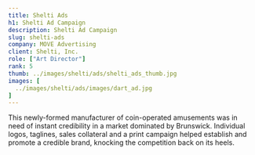 ```yaml
---
title: Shelti Ads
h1: Shelti Ad Campaign
description: Shelti Ad Campaign
slug: shelti-ads
company: MOVE Advertising
client: Shelti, Inc.
role: ["Art Director"]
rank: 5
thumb: ../images/shelti/ads/shelti_ads_thumb.jpg
images: [
  ../images/shelti/ads/images/dart_ad.jpg
]
---
```


This newly-formed manufacturer of coin-operated amusements was in need of instant credibility in a market dominated by Brunswick. Individual logos, taglines, sales collateral and a print campaign helped establish and promote a credible brand, knocking the competition back on its heels.​​​​​​​